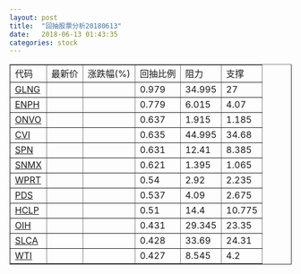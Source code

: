 ```yaml
---
layout: post
title:  "回抽股票分析20180613"
date:   2018-06-13 01:43:35
categories: stock
---
```

<script type="text/javascript">
var stockList = []
stockList.push('gb_glng');
stockList.push('gb_enph');
stockList.push('gb_onvo');
stockList.push('gb_cvi');
stockList.push('gb_spn');
stockList.push('gb_snmx');
stockList.push('gb_wprt');
stockList.push('gb_pds');
stockList.push('gb_hclp');
stockList.push('gb_oih');
stockList.push('gb_slca');
stockList.push('gb_wti');
</script>
<table border="1">
 <tr>
 <td>代码</td>
 <td>最新价</td>
 <td>涨跌幅(%)</td>
 <td>回抽比例</td>
 <td>阻力</td>
 <td>支撑</td>
</tr>
  <tr id="glng">
  <td><a href="http://stock.finance.sina.com.cn/usstock/quotes/GLNG.html" target="_blank">GLNG</a></td><td></td><td></td><td>0.979</td><td>34.995</td><td>27</td></tr>
  <tr id="enph">
  <td><a href="http://stock.finance.sina.com.cn/usstock/quotes/ENPH.html" target="_blank">ENPH</a></td><td></td><td></td><td>0.779</td><td>6.015</td><td>4.07</td></tr>
  <tr id="onvo">
  <td><a href="http://stock.finance.sina.com.cn/usstock/quotes/ONVO.html" target="_blank">ONVO</a></td><td></td><td></td><td>0.637</td><td>1.915</td><td>1.185</td></tr>
  <tr id="cvi">
  <td><a href="http://stock.finance.sina.com.cn/usstock/quotes/CVI.html" target="_blank">CVI</a></td><td></td><td></td><td>0.635</td><td>44.995</td><td>34.68</td></tr>
  <tr id="spn">
  <td><a href="http://stock.finance.sina.com.cn/usstock/quotes/SPN.html" target="_blank">SPN</a></td><td></td><td></td><td>0.631</td><td>12.41</td><td>8.385</td></tr>
  <tr id="snmx">
  <td><a href="http://stock.finance.sina.com.cn/usstock/quotes/SNMX.html" target="_blank">SNMX</a></td><td></td><td></td><td>0.621</td><td>1.395</td><td>1.065</td></tr>
  <tr id="wprt">
  <td><a href="http://stock.finance.sina.com.cn/usstock/quotes/WPRT.html" target="_blank">WPRT</a></td><td></td><td></td><td>0.54</td><td>2.92</td><td>2.235</td></tr>
  <tr id="pds">
  <td><a href="http://stock.finance.sina.com.cn/usstock/quotes/PDS.html" target="_blank">PDS</a></td><td></td><td></td><td>0.537</td><td>4.09</td><td>2.675</td></tr>
  <tr id="hclp">
  <td><a href="http://stock.finance.sina.com.cn/usstock/quotes/HCLP.html" target="_blank">HCLP</a></td><td></td><td></td><td>0.51</td><td>14.4</td><td>10.775</td></tr>
  <tr id="oih">
  <td><a href="http://stock.finance.sina.com.cn/usstock/quotes/OIH.html" target="_blank">OIH</a></td><td></td><td></td><td>0.431</td><td>29.345</td><td>23.35</td></tr>
  <tr id="slca">
  <td><a href="http://stock.finance.sina.com.cn/usstock/quotes/SLCA.html" target="_blank">SLCA</a></td><td></td><td></td><td>0.428</td><td>33.69</td><td>24.31</td></tr>
  <tr id="wti">
  <td><a href="http://stock.finance.sina.com.cn/usstock/quotes/WTI.html" target="_blank">WTI</a></td><td></td><td></td><td>0.427</td><td>8.545</td><td>4.2</td></tr>
</table>
